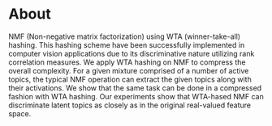 # About
NMF (Non-negative matrix factorization) using WTA (winner-take-all) hashing. This hashing scheme have been successfully implemented in computer vision applications due to its discriminative nature utilizing rank correlation measures. We apply WTA hashing on NMF to compress the overall complexity. For a given mixture comprised of a number of active topics, the typical NMF operation can extract the given topics along with their activations. We show that the same task can be done in a compressed fashion with WTA hashing.  Our experiments show that WTA-hased NMF can discriminate latent topics as closely as in the original real-valued feature space.
